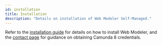 ```yaml
---
id: installation
title: Installation
description: "Details on installation of Web Modeler Self-Managed."
---
```


Refer to the [installation guide](/self-managed/setup/overview.md) for details on how to install Web Modeler, and the [contact page](/reference/contact.md) for guidance on obtaining Camunda 8 credentials.
